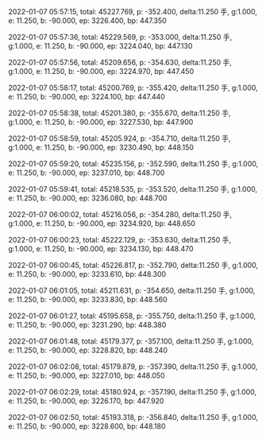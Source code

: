 2022-01-07 05:57:15, total: 45227.769, p: -352.400, delta:11.250 手, g:1.000, e: 11.250, b: -90.000, ep: 3226.400, bp: 447.350

2022-01-07 05:57:36, total: 45229.569, p: -353.000, delta:11.250 手, g:1.000, e: 11.250, b: -90.000, ep: 3224.040, bp: 447.130

2022-01-07 05:57:56, total: 45209.656, p: -354.630, delta:11.250 手, g:1.000, e: 11.250, b: -90.000, ep: 3224.970, bp: 447.450

2022-01-07 05:58:17, total: 45200.769, p: -355.420, delta:11.250 手, g:1.000, e: 11.250, b: -90.000, ep: 3224.100, bp: 447.440

2022-01-07 05:58:38, total: 45201.380, p: -355.670, delta:11.250 手, g:1.000, e: 11.250, b: -90.000, ep: 3227.530, bp: 447.900

2022-01-07 05:58:59, total: 45205.924, p: -354.710, delta:11.250 手, g:1.000, e: 11.250, b: -90.000, ep: 3230.490, bp: 448.150

2022-01-07 05:59:20, total: 45235.156, p: -352.590, delta:11.250 手, g:1.000, e: 11.250, b: -90.000, ep: 3237.010, bp: 448.700

2022-01-07 05:59:41, total: 45218.535, p: -353.520, delta:11.250 手, g:1.000, e: 11.250, b: -90.000, ep: 3236.080, bp: 448.700

2022-01-07 06:00:02, total: 45216.056, p: -354.280, delta:11.250 手, g:1.000, e: 11.250, b: -90.000, ep: 3234.920, bp: 448.650

2022-01-07 06:00:23, total: 45222.129, p: -353.630, delta:11.250 手, g:1.000, e: 11.250, b: -90.000, ep: 3234.130, bp: 448.470

2022-01-07 06:00:45, total: 45226.817, p: -352.790, delta:11.250 手, g:1.000, e: 11.250, b: -90.000, ep: 3233.610, bp: 448.300

2022-01-07 06:01:05, total: 45211.631, p: -354.650, delta:11.250 手, g:1.000, e: 11.250, b: -90.000, ep: 3233.830, bp: 448.560

2022-01-07 06:01:27, total: 45195.658, p: -355.750, delta:11.250 手, g:1.000, e: 11.250, b: -90.000, ep: 3231.290, bp: 448.380

2022-01-07 06:01:48, total: 45179.377, p: -357.100, delta:11.250 手, g:1.000, e: 11.250, b: -90.000, ep: 3228.820, bp: 448.240

2022-01-07 06:02:08, total: 45179.879, p: -357.390, delta:11.250 手, g:1.000, e: 11.250, b: -90.000, ep: 3227.010, bp: 448.050

2022-01-07 06:02:29, total: 45180.924, p: -357.190, delta:11.250 手, g:1.000, e: 11.250, b: -90.000, ep: 3226.170, bp: 447.920

2022-01-07 06:02:50, total: 45193.318, p: -356.840, delta:11.250 手, g:1.000, e: 11.250, b: -90.000, ep: 3228.600, bp: 448.180